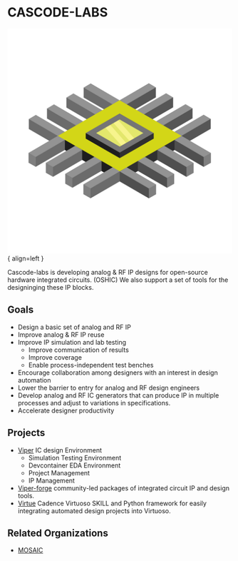 # CASCODE-LABS

![Cascode-Labs Logo](imgs/logo/vecteezy_isometric-microchip-on-a-white-background_.jpg){ align=left }

Cascode-labs is developing analog & RF IP designs for open-source hardware
integrated circuits. (OSHIC)  We also support a set of tools for the
designinging these IP blocks.

## Goals

- Design a basic set of analog and RF IP
- Improve analog & RF IP reuse
- Improve IP simulation and lab testing
  - Improve communication of results
  - Improve coverage
  - Enable process-independent test benches
- Encourage collaboration among designers with an interest in
  design automation
- Lower the barrier to entry for analog and RF design engineers
- Develop analog and RF IC generators that can produce IP in multiple
processes and adjust to variations in specifications.
- Accelerate designer productivity

## Projects

- [Viper](http://www.cascode-labs.org/viper/) IC design Environment
  - Simulation Testing Environment
  - Devcontainer EDA Environment
  - Project Management
  - IP Management
- [Viper-forge](http://www.cascode-labs.org/viper-forge/) community-led 
  packages of integrated circuit IP and design tools.
- [Virtue](http://www.cascode-labs.org/virtue/) Cadence Virtuoso SKILL and
Python framework for easily integrating automated design projects into
Virtuoso.

## Related Organizations

- [MOSAIC](https://www.mosaic-ic.org/)
